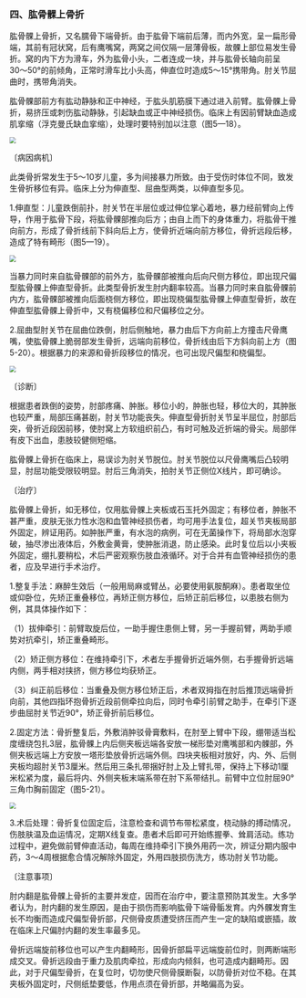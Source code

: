 ### 四、肱骨髁上骨折

肱骨髁上骨折，又名臑骨下端骨折。由于肱骨下端前后薄，而内外宽，呈一扁形骨端，其前有冠状窝，后有鹰嘴窝，两窝之间仅隔一层薄骨板，故髁上部位易发生骨折。窝的内下方为滑车，外为肱骨小头，二者连成一块，并与肱骨长轴向前呈30〜50°的前倾角，正常时滑车比小头高，伸直位时造成5〜15°携带角。肘关节屈曲时，携带角消失。

肱骨髁部前方有肱动静脉和正中神经，于肱头肌筋膜下通过进入前臂。肱骨髁上骨折，易挤压或刺伤肱动静脉，引起缺血或正中神经损伤。临床上有因前臂缺血造成肌挛缩（浮克曼氏缺血挛缩），处理时要特别加以注意（图5—18）。

<img src="./img/5-18.jpg" style="zoom:70%;" />

〔病因病机〕

此类骨折常发生于5〜10岁儿童，多为间接暴力所致。由于受伤时体位不同，致发生骨折移位有异。临床上分为伸直型、屈曲型两类，以伸直型多见。

1.伸直型：儿童跌倒前扑，肘关节在半层位或过伸位掌心着地，暴力经前臂向上传导，作用于肱骨下段，将肱骨髁部推向后方；由自上而下的身体重力，将肱骨干推向前方，形成了骨折线前下斜向后上方，使骨折近端向前方移位，骨折远段后移，造成了特有畸形（图5—19）。

<img src="./img/5-19.jpg" style="zoom:70%;" />

当暴力同时来自肱骨髁部的前外方，肱骨髁部被推向后向尺侧方移位，即出现尺偏型肱骨髁上伸直型骨折。此类型骨折发生肘内翻率较高。当暴力同时来自肱骨髁前内方，肱骨髁部被推向后面桡侧方移位，即出现桡偏型肱骨髁上伸直型骨折，故在伸直型肱骨髁上骨折中，又有桡偏移位和尺偏移位之分。

2.屈曲型肘关节在屈曲位跌倒，肘后侧触地，暴力由后下方向前上方撞击尺骨鹰嘴，使肱骨髁上脆弱部发生骨折，远端向前移位，骨折线由后下方斜向前上方（图5-20）。根据暴力的来源和骨折段移位的情况，也可出现尺偏型和桡偏型。

<img src="./img/5-20.jpg" style="zoom:70%;" />

〔诊断〕

根据患者跌倒的姿势，肘部疼痛、肿胀。移位小的，肿胀也轻，移位大的，其肿胀也较严重，局部压痛甚剧，肘关节功能丧失。伸直型骨折肘关节呈半屈位，肘部后突，骨折近段因前移，使肘窝上方软组织前凸，有时可触及近折端的骨尖。局部伴有皮下出血，患肢较健侧短缩。

肱骨髁上骨折在临床上，易误诊为肘关节脱位。肘关节脱位以尺骨鹰嘴后凸较明显，肘屈功能受限较明显。肘后三角消失，拍肘关节正侧位X线片，即可确诊。

〔治疗〕

肱骨髁上骨折，如无移位，仅用肱骨髁上夹板或石玉托外固定；有移位者，肿胀不甚严重，皮肤无张力性水泡和血管神经损伤者，均可用手法复位，超关节夹板局部外固定，辨证用药。如肿胀严重，有水泡的病例，可在无菌操作下，将局部水泡穿破，抽尽渗出液体后，外敷金黄膏，使肿胀消退，防止感染。此时复位后以小夹板外固定，绷扎要稍松，术后严密观察伤肢血液循环。对于合并有血管神经损伤的患者，应及早进行手术治疗。

1.整复手法：麻醉生效后（一般用局麻或臂丛，必要使用氨胺酮麻）。患者取坐位或仰卧位，先矫正重叠移位，再矫正侧方移位，后矫正前后移位，以患肢右侧为例，其具体操作如下：

（1）拔伸牵引：前臂取旋后位，一助手握住患侧上臂，另一手握前臂，两助手顺势对抗牵引，矫正重叠畸形。

（2）矫正侧方移位：在维持牵引下，术者左手握骨折近端外侧，右手握骨折远端内侧，两手相对挟挤，侧方移位均获矫正。

（3）纠正前后移位：当重叠及侧方移位矫正后，术者双拇指在肘后推顶远端骨折向前，其他四指环抱骨折近段前侧牵拉向后，同时令牵引前臂之助手，在牵引下逐步曲屈肘关节近90°，矫正骨折前后移位。

2.固定方法：骨折整复后，外敷消肿驳骨膏敷料，在肘至上臂中下段，绷带适当松度缠绕包扎3层，肱骨髁上内后侧夹板远端各安放一梯形垫对鹰嘴部和内髁部，外侧夹板远端上方安放一塔形垫放骨折远端外侧。四块夹板相对放好，内、外、后侧夹板均超肘关节3厘米。然后用三条扎带捆好肘上及上臂扎带，保持上下移动1厘米松紧为度，最后将内、外侧夹板末端系带在肘下系带结扎。前臂中立位肘屈90°三角巾胸前固定（图5-21）。

<img src="./img/5-21.jpg" style="zoom:70%;" />

3.术后处理：骨折复位固定后，注意检查和调节布带松紧度，桡动脉的搏动情况，伤肢肤温及血运情况，定期X线复查。患者术后即可开始练握拳、耸肩活动。练功过程中，避免做前臂伸直活动，每周在维持牵引下换外用药一次，辨证分期内服中药，3〜4周根据愈合情况解除外固定，外用四肢损伤洗方，练功肘关节功能。

〔注意事项〕

肘内翻是肱骨髁上骨折的主要并发症，因而在治疗中，要注意预防其发生。大多学者认为，肘内翻的发生原因，是由于损伤而影响肱骨下端骨骺发育。内外髁发育生长不均衡而造成尺偏型骨折部，尺侧骨皮质遭受挤压而产生一定的缺陷或嵌插，故在临床上尺偏肘内翻的发生率最多见。

骨折远端旋前移位也可以产生内翻畸形，因骨折部扁平远端旋前位时，则两断端形成交叉。骨折远段由于重力及肌肉牵拉，形成向内倾斜，也可造成内翻畸形。因此，对于尺偏型骨折，在复位时，切勿使尺侧骨膜断裂，以防骨折对位不稳。在其夹板外固定时，尺侧纸垫要低，作用点须在骨折部，并略偏高为妥。
